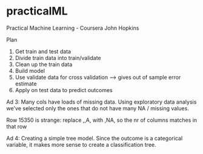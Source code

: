# practicalML
Practical Machine Learning - Coursera John Hopkins

Plan

1. Get train and test data
2. Divide train data into train/validate
3. Clean up the train data
4. Build model
5. Use validate data for cross validation --> gives out of sample error estimate
6. Apply on test data to predict outcomes

Ad 3:
Many cols have loads of missing data. Using exploratory data analysis we've selected
only the ones that do not have many NA / missing values.

Row 15350 is strange: replace ,,A, with ,NA, so the nr of columns matches in that row


Ad 4:
Creating a simple tree model. Since the outcome is a categorical variable, it makes
more sense to create a classification tree.


